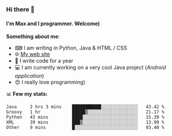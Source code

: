 ### Hi there 👋
#### I'm Max and I programmer. Welcome)

**Something about me**:
- ⌨ I am writing in Python, Java & HTML / CSS
- 🌐 [My web site](https://merive.herokuapp.com/)
- 🎈 I write code for a year
- 💻 I am currently working on a very cool Java project (*Android application*)
- 😍 I really love programming)

📊 **Few my stats:**
<!--START_SECTION:waka-->
```text
Java     2 hrs 3 mins    ███████████░░░░░░░░░░░░░░   43.42 % 
Groovy   1 hr            █████▒░░░░░░░░░░░░░░░░░░░   21.17 % 
Python   43 mins         ████░░░░░░░░░░░░░░░░░░░░░   15.39 % 
XML      39 mins         ███▒░░░░░░░░░░░░░░░░░░░░░   13.99 % 
Other    9 mins          █░░░░░░░░░░░░░░░░░░░░░░░░   03.40 % 
```
<!--END_SECTION:waka-->
